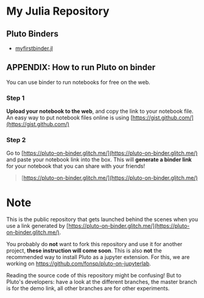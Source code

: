 # My Julia Repository

## Pluto Binders

- [myfirstbinder.jl](https://binder.plutojl.org/v0.16.4/open?url=https%253A%252F%252Fgist.githubusercontent.com%252Ffonsp%252Fd88b3adc8c958dce780cf7c4df8fa437%252Fraw%252F73be9df9ec4f93b09538824da096020f76b7fdb5%252Fturtles.jl)

## APPENDIX: How to run Pluto on binder

You can use binder to run notebooks for free on the web.

### Step 1

**Upload your notebook to the web**, and copy the link to your notebook file. An easy way to put notebook files online is using [https://gist.github.com/](https://gist.github.com/)

### Step 2

Go to [https://pluto-on-binder.glitch.me/](https://pluto-on-binder.glitch.me/) and paste your notebook link into the box. This will **generate a binder link** for your notebook that you can share with your friends!

> [https://pluto-on-binder.glitch.me/](https://pluto-on-binder.glitch.me/)

# Note

This is the public repository that gets launched behind the scenes when you use a link generated by [https://pluto-on-binder.glitch.me/](https://pluto-on-binder.glitch.me/).

You probably do **not** want to fork this repository and use it for another project, **these instruction will come soon**. This is also **not** the recommended way to install Pluto as a jupyter extension. For this, we are working on https://github.com/fonsp/pluto-on-jupyterlab.

Reading the source code of this repository might be confusing! But to Pluto's developers: have a look at the different branches, the master branch is for the demo link, all other branches are for other experiments.

